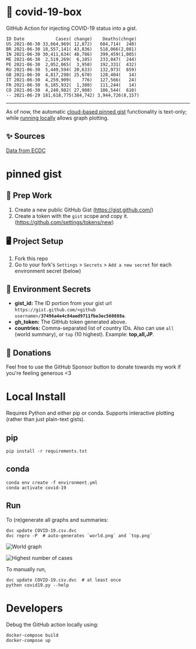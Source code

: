 # 🏥 covid-19-box

GitHub Action for injecting COVID-19 status into a gist.

```
ID Date            Cases( change)    Deaths(chnge)
US 2021-06-30 33,664,969( 12,872)   604,714(  240)
BR 2021-06-30 18,557,141( 43,836)   518,066(2,081)
IN 2021-06-30 30,411,634( 48,786)   399,459(1,005)
ME 2021-06-30  2,519,269(  6,105)   233,047(  244)
PE 2021-06-30  2,052,065(  3,950)   192,331(  432)
RU 2021-06-30  5,449,594( 20,633)   132,973(  659)
GB 2021-06-30  4,817,298( 25,670)   128,404(   14)
IT 2021-06-30  4,259,909(    776)   127,566(   24)
FR 2021-06-30  6,185,932(  1,380)   111,244(   14)
CO 2021-06-30  4,240,982( 27,908)   106,544(  610)
-- 2021-06-29 181,618,775(384,742) 3,944,726(8,157)
```

---

As of now, the automatic [cloud-based pinned gist](#pinned-gist) functionality is text-only;
while [running locally](#local-install) allows graph plotting.

## ✨ Sources

[Data from ECDC](https://www.ecdc.europa.eu/en/publications-data/download-todays-data-geographic-distribution-covid-19-cases-worldwide)

# pinned gist

## 🎒 Prep Work
1. Create a new public GitHub Gist (https://gist.github.com/)
1. Create a token with the `gist` scope and copy it. (https://github.com/settings/tokens/new)

## 🖥 Project Setup
1. Fork this repo
1. Go to your fork's `Settings` > `Secrets` > `Add a new secret` for each environment secret (below)

## 🤫 Environment Secrets
- **gist_id:** The ID portion from your gist url `https://gist.github.com/<github username>/`**`37496a4e4c84aed9711fbe3ec560888a`**.
- **gh_token:** The GitHub token generated above.
- **countries:** Comma-separated list of country IDs. Also can use `all` (world summary), or `top` (10 highest). Example: **top,all,JP**.

## 💸 Donations

Feel free to use the GitHub Sponsor button to donate towards my work if you're feeling generous <3

# Local Install

Requires Python and either pip or conda. Supports interactive plotting (rather than just plain-text gists).

## pip

```
pip install -r requirements.txt
```

## conda

```
conda env create -f environment.yml
conda activate covid-19
```

## Run

To (re)generate all graphs and summaries:

```
dvc update COVID-19.csv.dvc
dvc repro -P  # auto-generates `world.png` and `top.png`
```

![World graph](world.png)

![Highest number of cases](top.png)

To manually run,

```
dvc update COVID-19.csv.dvc  # at least once
python covid19.py --help
```

# Developers

Debug the GitHub action locally using:

```
docker-compose build
docker-compose up
```
